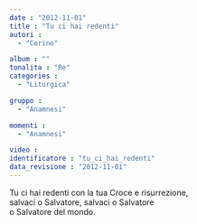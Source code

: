 ```yaml
---
date : "2012-11-01"
title : "Tu ci hai redenti"
autori : 
  - "Cerino"

album : ""
tonalita : "Re"
categories : 
  - "Liturgica"

gruppo : 
  - "Anamnesi"

momenti : 
  - "Anamnesi"

video : 
identificatore : "tu_ci_hai_redenti"
data_revisione : "2012-11-01"
---
```

  
  
  
Tu ci hai redenti con la tua Croce e risurrezione,  
salvaci o Salvatore, salvaci o Salvatore  
o Salvatore del mondo.  
  
  
  
  
  
